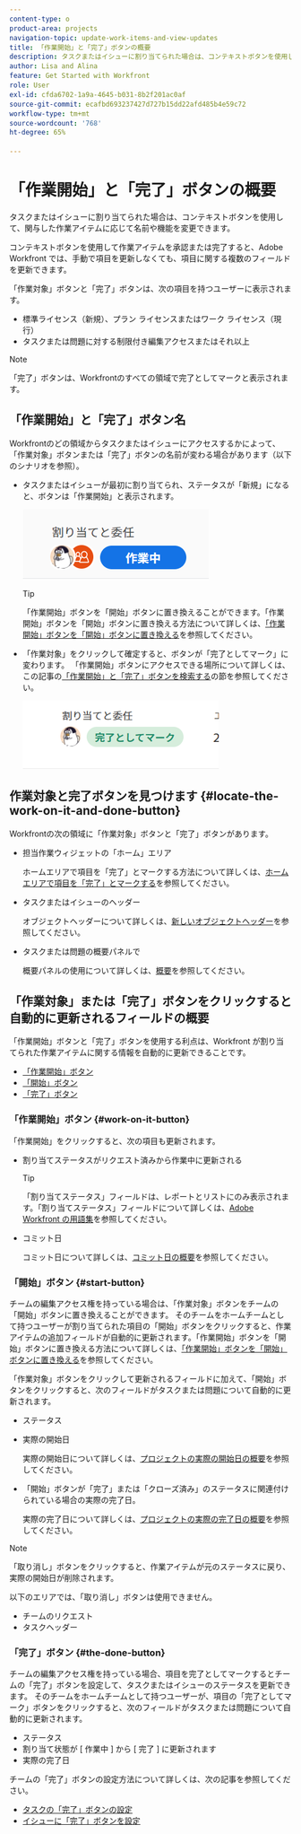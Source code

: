 ```yaml
---
content-type: o
product-area: projects
navigation-topic: update-work-items-and-view-updates
title: 「作業開始」と「完了」ボタンの概要
description: タスクまたはイシューに割り当てられた場合は、コンテキストボタンを使用して、関与した作業アイテムに応じて名前や機能を変更できます。
author: Lisa and Alina
feature: Get Started with Workfront
role: User
exl-id: cfda6702-1a9a-4645-b031-8b2f201ac0af
source-git-commit: ecafbd693237427d727b15dd22afd485b4e59c72
workflow-type: tm+mt
source-wordcount: '768'
ht-degree: 65%

---
```


# 「作業開始」と「完了」ボタンの概要

タスクまたはイシューに割り当てられた場合は、コンテキストボタンを使用して、関与した作業アイテムに応じて名前や機能を変更できます。

コンテキストボタンを使用して作業アイテムを承認または完了すると、Adobe Workfront では、手動で項目を更新しなくても、項目に関する複数のフィールドを更新できます。

「作業対象」ボタンと「完了」ボタンは、次の項目を持つユーザーに表示されます。

* 標準ライセンス（新規）、プラン ライセンスまたはワーク ライセンス（現行）
* タスクまたは問題に対する制限付き編集アクセスまたはそれ以上

>[!NOTE]
>
>「完了」ボタンは、Workfrontのすべての領域で完了としてマークと表示されます。

## 「作業開始」と「完了」ボタン名

Workfrontのどの領域からタスクまたはイシューにアクセスするかによって、「作業対象」ボタンまたは「完了」ボタンの名前が変わる場合があります（以下のシナリオを参照）。

* タスクまたはイシューが最初に割り当てられ、ステータスが「新規」になると、ボタンは「作業開始」と表示されます。

  ![](assets/nwe-work-on-it-button.png)

  >[!TIP]
  >
  >「作業開始」ボタンを「開始」ボタンに置き換えることができます。「作業開始」ボタンを「開始」ボタンに置き換える方法について詳しくは、[「作業開始」ボタンを「開始」ボタンに置き換える](../../people-teams-and-groups/create-and-manage-teams/work-on-it-button-to-start-button.md)を参照してください。

* 「作業対象」をクリックして確定すると、ボタンが「完了としてマーク」に変わります。 「作業開始」ボタンにアクセスできる場所について詳しくは、この記事の[「作業開始」と「完了」ボタンを検索する](#locate-the-work-on-it-and-done-button)の節を参照してください。

  ![](assets/nwe-mark-as-done-button-350x122.png)


<!--If you are not the only one assigned to the task or issue and you are accessing your work item from the My Work widget in the Home area, the button changes to Done with my part.

  ![](assets/home-left-done-with-my-part-button-350x184.png)-->

## 作業対象と完了ボタンを見つけます {#locate-the-work-on-it-and-done-button}

Workfrontの次の領域に「作業対象」ボタンと「完了」ボタンがあります。

* 担当作業ウィジェットの「ホーム」エリア

  ホームエリアで項目を「完了」とマークする方法について詳しくは、[ホームエリアで項目を「完了」とマークする](../../workfront-basics/using-home/using-the-home-area/mark-item-done-in-home.md)を参照してください。

* タスクまたはイシューのヘッダー

  オブジェクトヘッダーについて詳しくは、[新しいオブジェクトヘッダー](../../workfront-basics/the-new-workfront-experience/new-object-headers.md)を参照してください。

* タスクまたは問題の概要パネルで

  概要パネルの使用について詳しくは、[概要](../../workfront-basics/the-new-workfront-experience/summary-overview.md)を参照してください。

## 「作業対象」または「完了」ボタンをクリックすると自動的に更新されるフィールドの概要

「作業開始」ボタンと「完了」ボタンを使用する利点は、Workfront が割り当てられた作業アイテムに関する情報を自動的に更新できることです。

* [「作業開始」ボタン](#work-on-it-button)
* [「開始」ボタン](#start-button)
* [「完了」ボタン](#the-done-button)

### 「作業開始」ボタン {#work-on-it-button}

「作業開始」をクリックすると、次の項目も更新されます。

* 割り当てステータスがリクエスト済みから作業中に更新される

  >[!TIP]
  >
  >「割り当てステータス」フィールドは、レポートとリストにのみ表示されます。「割り当てステータス」フィールドについて詳しくは、[Adobe Workfront の用語集](../../workfront-basics/navigate-workfront/workfront-navigation/workfront-terminology-glossary.md)を参照してください。

* コミット日

  コミット日について詳しくは、[コミット日の概要](../../manage-work/projects/updating-work-in-a-project/overview-of-commit-dates.md)を参照してください。

### 「開始」ボタン {#start-button}

チームの編集アクセス権を持っている場合は、「作業対象」ボタンをチームの「開始」ボタンに置き換えることができます。 そのチームをホームチームとして持つユーザーが割り当てられた項目の「開始」ボタンをクリックすると、作業アイテムの追加フィールドが自動的に更新されます。「作業開始」ボタンを「開始」ボタンに置き換える方法について詳しくは、[「作業開始」ボタンを「開始」ボタンに置き換える](../../people-teams-and-groups/create-and-manage-teams/work-on-it-button-to-start-button.md)を参照してください。

「作業対象」ボタンをクリックして更新されるフィールドに加えて、「開始」ボタンをクリックすると、次のフィールドがタスクまたは問題について自動的に更新されます。

* ステータス
* 実際の開始日

  実際の開始日について詳しくは、[プロジェクトの実際の開始日の概要](../../manage-work/projects/planning-a-project/project-actual-start-date.md)を参照してください。

* 「開始」ボタンが「完了」または「クローズ済み」のステータスに関連付けられている場合の実際の完了日。

  実際の完了日について詳しくは、[プロジェクトの実際の完了日の概要](../../manage-work/projects/planning-a-project/project-actual-completion-date.md)を参照してください。

>[!NOTE]
>
>「取り消し」ボタンをクリックすると、作業アイテムが元のステータスに戻り、実際の開始日が削除されます。
>
>以下のエリアでは、「取り消し」ボタンは使用できません。
>
>* チームのリクエスト
>* タスクヘッダー
>

### 「完了」ボタン {#the-done-button}

チームの編集アクセス権を持っている場合、項目を完了としてマークするとチームの「完了」ボタンを設定して、タスクまたはイシューのステータスを更新できます。 そのチームをホームチームとして持つユーザーが、項目の「完了としてマーク」ボタンをクリックすると、次のフィールドがタスクまたは問題について自動的に更新されます。

* ステータス
* 割り当て状態が [ 作業中 ] から [ 完了 ] に更新されます
* 実際の完了日

チームの「完了」ボタンの設定方法について詳しくは、次の記事を参照してください。

* [タスクの「完了」ボタンの設定](../../people-teams-and-groups/create-and-manage-teams/configure-the-done-button-for-tasks.md)
* [イシューに「完了」ボタンを設定](../../people-teams-and-groups/create-and-manage-teams/configure-the-done-button-for-issues.md)
